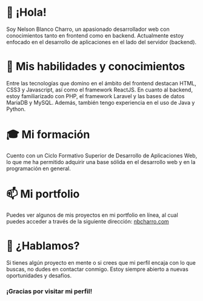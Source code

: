 # 👋 ¡Hola!
Soy Nelson Blanco Charro, un apasionado desarrollador web con conocimientos tanto en frontend como en backend. Actualmente estoy enfocado en el desarrollo de aplicaciones en el lado del servidor (backend).

# 🌱 Mis habilidades y conocimientos
Entre las tecnologías que domino en el ámbito del frontend destacan HTML, CSS3 y Javascript, así como el framework ReactJS. En cuanto al backend, estoy familiarizado con PHP, el framework Laravel y las bases de datos MariaDB y MySQL. Además, también tengo experiencia en el uso de Java y Python.

# 🎓 Mi formación
Cuento con un Ciclo Formativo Superior de Desarrollo de Aplicaciones Web, lo que me ha permitido adquirir una base sólida en el desarrollo web y en la programación en general.

# 📫 Mi portfolio
Puedes ver algunos de mis proyectos en mi portfolio en línea, al cual puedes acceder a través de la siguiente dirección:
[nbcharro.com](https://www.nbcharro.com/)

# 👀 ¿Hablamos?
Si tienes algún proyecto en mente o si crees que mi perfil encaja con lo que buscas, no dudes en contactar conmigo. Estoy siempre abierto a nuevas oportunidades y desafíos.

### ¡Gracias por visitar mi perfil!
